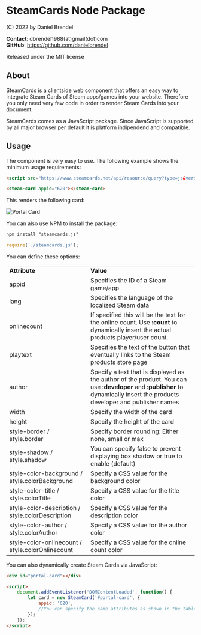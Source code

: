 # SteamCards Node Package

(C) 2022 by Daniel Brendel

__Contact__: dbrendel1988(at)gmail(dot)com\
__GitHub__: https://github.com/danielbrendel

Released under the MIT license

## About
SteamCards is a clientside web component that offers an easy way to integrate Steam Cards of Steam apps/games into your website. Therefore you only need very few code in order to render Steam Cards into your document.

SteamCards comes as a JavaScript package. Since JavaScript is supported by all major browser per default it is platform indipendend and compatible. 

## Usage

The component is very easy to use. The following example shows the minimum usage requirements:

```html
<script src="https://www.steamcards.net/api/resource/query?type=js&version=v1"></script>

<steam-card appid="620"></steam-card>
```

This renders the following card:

![Portal Card](https://www.steamcards.net/img/portal_card.png)

You can also use NPM to install the package:

```
npm install "steamcards.js"
```
```javascript
require('./steamcards.js');
```

You can define these options:

<table>
	<thead>
		<tr></tr>
		<tr></tr>
	</thead>
	<tbody>
		<tr>
			<td><strong>Attribute</strong></td>
			<td><strong>Value</strong></td>
		</tr>
		<tr>
			<td>appid</td>
			<td>Specifies the ID of a Steam game/app</td>
		</tr>
		<tr>
			<td>lang</td>
			<td>Specifies the language of the localized Steam data</td>
		</tr>
		<tr>
			<td>onlinecount</td>
			<td>If specified this will be the text for the online count. Use <b>:count</b> to dynamically insert the actual products player/user count.</td>
		</tr>
		<tr>
			<td>playtext</td>
			<td>Specifies the text of the button that eventually links to the Steam products store page</td>
		</tr>
		<tr>
			<td>author</td>
			<td>Specify a text that is displayed as the author of the product. You can use <b>:developer</b> and <b>:publisher</b> to dynamically insert the products developer and publisher names</td>
		</tr>
		<tr>
			<td>width</td>
			<td>Specify the width of the card</td>
		</tr>
		<tr>
			<td>height</td>
			<td>Specify the height of the card</td>
		</tr>
		<tr>
			<td>style-border / style.border</td>
			<td>Specify border rounding: Either none, small or max</td>
		</tr>
		<tr>
			<td>style-shadow / style.shadow</td>
			<td>You can specify false to prevent displaying box shadow or true to enable (default)</td>
		</tr>
		<tr>
			<td>style-color-background / style.colorBackground</td>
			<td>Specify a CSS value for the background color</td>
		</tr>
		<tr>
			<td>style-color-title / style.colorTitle</td>
			<td>Specify a CSS value for the title color</td>
		</tr>
		<tr>
			<td>style-color-description / style.colorDescription</td>
			<td>Specify a CSS value for the description color</td>
		</tr>
		<tr>
			<td>style-color-author / style.colorAuthor</td>
			<td>Specify a CSS value for the author color</td>
		</tr>
		<tr>
			<td>style-color-onlinecount / style.colorOnlinecount</td>
			<td>Specify a CSS value for the online count color</td>
		</tr>
	</tbody>
</table>

You can also dynamically create Steam Cards via JavaScript:

```html
<div id="portal-card"></div>

<script>
    document.addEventListener('DOMContentLoaded', function() {
        let card = new SteamCard('#portal-card', {
            appid: '620',
            //You can specify the same attributes as shown in the table above
        });
    });
</script>
```